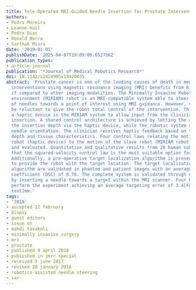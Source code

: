 ```yaml
---
title: Tele-Operated MRI-Guided Needle Insertion for Prostate Interventions
authors:
- Pedro Moreira
- Leanne Kuil
- Pedro Dias
- Ronald Borra
- Sarthak Misra
date: '2019-01-01'
publishDate: '2025-04-07T19:09:00.652756Z'
publication_types:
- article-journal
publication: '*Journal of Medical Robotics Research*'
doi: 10.1142/s2424905x18420035
abstract: 'Prostate cancer is one of the leading causes of death in men. Prostate
  interventions using magnetic resonance imaging (MRI) benefits from high tissue contrast
  if compared to other imaging modalities. The Minimally Invasive Robotics In An MRI
  environment (MIRIAM) robot is an MRI-compatible system able to steer different types
  of needles towards a point of interest using MRI guidance. However, clinicians can
  be reluctant to give the robot total control of the intervention. This work integrates
  a haptic device in the MIRIAM system to allow input from the clinician during the
  insertion. A shared control architecture is achieved by letting the clinician control
  the insertion depth via the haptic device, while the robotic system controls the
  needle orientation. The clinician receives haptic feedback based on the insertion
  depth and tissue characteristics. Four control laws relating the motion of the master
  robot (haptic device) to the motion of the slave robot (MIRIAM robot) are presented
  and evaluated. Quantitative and qualitative results from 20 human subjects demonstrate
  that the squared-velocity control law is the most suitable option for our application.
  Additionally, a pre-operative target localization algorithm is presented in order
  to provide the robot with the target location. The target localization and reconstruction
  algorithm are validated in phantom and patient images with an average dice similarity
  coefficient (DSC) of 0.78. The complete system is validated through experiments
  by inserting a needle towards a target within the MRI scanner. Four human subjects
  perform the experiment achieving an average targeting error of 3.4[Formula: see
  text]mm.'
tags:
- '2018'
- accepted 12 february
- biopsy
- guest editors
- issue on
- mahdi tavakoli
- minimally invasive surgery
- mri
- prostate
- published 9 april 2018
- published in jmrr special
- received 5 june 2017
- revised 28 january 2018
- robotics-assisted needle steering
- sar-
---
```

